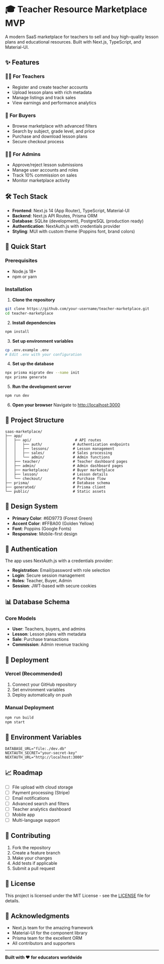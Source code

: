 # 🎓 Teacher Resource Marketplace MVP

A modern SaaS marketplace for teachers to sell and buy high-quality lesson plans and educational resources. Built with Next.js, TypeScript, and Material-UI.

## ✨ Features

### 👨‍🏫 **For Teachers**
- Register and create teacher accounts
- Upload lesson plans with rich metadata
- Manage listings and track sales
- View earnings and performance analytics

### 🛒 **For Buyers**
- Browse marketplace with advanced filters
- Search by subject, grade level, and price
- Purchase and download lesson plans
- Secure checkout process

### 👨‍💼 **For Admins**
- Approve/reject lesson submissions
- Manage user accounts and roles
- Track 10% commission on sales
- Monitor marketplace activity

## 🛠️ Tech Stack

- **Frontend**: Next.js 14 (App Router), TypeScript, Material-UI
- **Backend**: Next.js API Routes, Prisma ORM
- **Database**: SQLite (development), PostgreSQL (production ready)
- **Authentication**: NextAuth.js with credentials provider
- **Styling**: MUI with custom theme (Poppins font, brand colors)

## 🚀 Quick Start

### Prerequisites
- Node.js 18+ 
- npm or yarn

### Installation

1. **Clone the repository**
```bash
git clone https://github.com/your-username/teacher-marketplace.git
cd teacher-marketplace
```

2. **Install dependencies**
```bash
npm install
```

3. **Set up environment variables**
```bash
cp .env.example .env
# Edit .env with your configuration
```

4. **Set up the database**
```bash
npx prisma migrate dev --name init
npx prisma generate
```

5. **Run the development server**
```bash
npm run dev
```

6. **Open your browser**
Navigate to [http://localhost:3000](http://localhost:3000)

## 📁 Project Structure

```
saas-marketplace/
├── app/
│   ├── api/                    # API routes
│   │   ├── auth/              # Authentication endpoints
│   │   ├── lessons/           # Lesson management
│   │   ├── sales/             # Sales processing
│   │   └── admin/             # Admin functions
│   ├── teacher/               # Teacher dashboard pages
│   ├── admin/                 # Admin dashboard pages
│   ├── marketplace/           # Buyer marketplace
│   ├── lesson/                # Lesson details
│   └── checkout/              # Purchase flow
├── prisma/                    # Database schema
├── generated/                 # Prisma client
└── public/                    # Static assets
```

## 🎨 Design System

- **Primary Color**: #6D9773 (Forest Green)
- **Accent Color**: #FFBA00 (Golden Yellow)
- **Font**: Poppins (Google Fonts)
- **Responsive**: Mobile-first design

## 🔐 Authentication

The app uses NextAuth.js with a credentials provider:

- **Registration**: Email/password with role selection
- **Login**: Secure session management
- **Roles**: Teacher, Buyer, Admin
- **Session**: JWT-based with secure cookies

## 📊 Database Schema

### Core Models
- **User**: Teachers, buyers, and admins
- **Lesson**: Lesson plans with metadata
- **Sale**: Purchase transactions
- **Commission**: Admin revenue tracking

## 🚀 Deployment

### Vercel (Recommended)
1. Connect your GitHub repository
2. Set environment variables
3. Deploy automatically on push

### Manual Deployment
```bash
npm run build
npm start
```

## 🔧 Environment Variables

```env
DATABASE_URL="file:./dev.db"
NEXTAUTH_SECRET="your-secret-key"
NEXTAUTH_URL="http://localhost:3000"
```

## 📈 Roadmap

- [ ] File upload with cloud storage
- [ ] Payment processing (Stripe)
- [ ] Email notifications
- [ ] Advanced search and filters
- [ ] Teacher analytics dashboard
- [ ] Mobile app
- [ ] Multi-language support

## 🤝 Contributing

1. Fork the repository
2. Create a feature branch
3. Make your changes
4. Add tests if applicable
5. Submit a pull request

## 📄 License

This project is licensed under the MIT License - see the [LICENSE](LICENSE) file for details.

## 🙏 Acknowledgments

- Next.js team for the amazing framework
- Material-UI for the component library
- Prisma team for the excellent ORM
- All contributors and supporters

---

**Built with ❤️ for educators worldwide**
